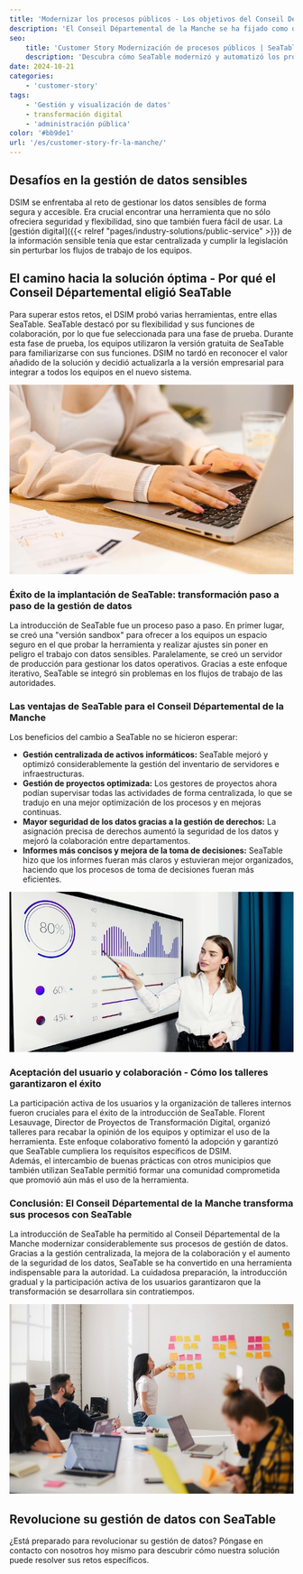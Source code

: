 ```yaml
---
title: 'Modernizar los procesos públicos - Los objetivos del Conseil Départemental de la Manche'
description: 'El Conseil Départemental de la Manche se ha fijado como objetivo optimizar la gestión y modernizar los procesos de datos de su autoridad. Para responder a las crecientes exigencias, la Dirección de Sistemas de Información y Modernización (DSIM) ha trabajado en la búsqueda de soluciones más eficaces para la gestión de datos. Las hojas de cálculo Excel eran hasta entonces una herramienta central, pero las crecientes restricciones a la centralización y la gestión de los derechos de acceso hicieron necesaria una nueva solución.'
seo:
    title: 'Customer Story Modernización de procesos públicos | SeaTable'
    description: 'Descubra cómo SeaTable modernizó y automatizó los procesos públicos del Conseil Départemental de la Manche en Francia..'
date: 2024-10-21
categories:
    - 'customer-story'
tags:
    - 'Gestión y visualización de datos'
    - transformación digital
    - 'administración pública'
color: '#bb9de1'
url: '/es/customer-story-fr-la-manche/'
---
```


## Desafíos en la gestión de datos sensibles

DSIM se enfrentaba al reto de gestionar los datos sensibles de forma segura y accesible. Era crucial encontrar una herramienta que no sólo ofreciera seguridad y flexibilidad, sino que también fuera fácil de usar. La [gestión digital]({{< relref "pages/industry-solutions/public-service" >}}) de la información sensible tenía que estar centralizada y cumplir la legislación sin perturbar los flujos de trabajo de los equipos.

## El camino hacia la solución óptima - Por qué el Conseil Départemental eligió SeaTable

Para superar estos retos, el DSIM probó varias herramientas, entre ellas SeaTable. SeaTable destacó por su flexibilidad y sus funciones de colaboración, por lo que fue seleccionada para una fase de prueba. Durante esta fase de prueba, los equipos utilizaron la versión gratuita de SeaTable para familiarizarse con sus funciones. DSIM no tardó en reconocer el valor añadido de la solución y decidió actualizarla a la versión empresarial para integrar a todos los equipos en el nuevo sistema.

![Modernizar los procesos públicos mediante la digitalización](pexels-anthonyshkraba-production-8374293.jpg)

### Éxito de la implantación de SeaTable: transformación paso a paso de la gestión de datos

La introducción de SeaTable fue un proceso paso a paso. En primer lugar, se creó una "versión sandbox" para ofrecer a los equipos un espacio seguro en el que probar la herramienta y realizar ajustes sin poner en peligro el trabajo con datos sensibles. Paralelamente, se creó un servidor de producción para gestionar los datos operativos. Gracias a este enfoque iterativo, SeaTable se integró sin problemas en los flujos de trabajo de las autoridades.

### Las ventajas de SeaTable para el Conseil Départemental de la Manche

Los beneficios del cambio a SeaTable no se hicieron esperar:

- **Gestión centralizada de activos informáticos:** SeaTable mejoró y optimizó considerablemente la gestión del inventario de servidores e infraestructuras.
- **Gestión de proyectos optimizada:** Los gestores de proyectos ahora podían supervisar todas las actividades de forma centralizada, lo que se tradujo en una mejor optimización de los procesos y en mejoras continuas.
- **Mayor seguridad de los datos gracias a la gestión de derechos:** La asignación precisa de derechos aumentó la seguridad de los datos y mejoró la colaboración entre departamentos.
- **Informes más concisos y mejora de la toma de decisiones:** SeaTable hizo que los informes fueran más claros y estuvieran mejor organizados, haciendo que los procesos de toma de decisiones fueran más eficientes.

![Aumento de los procesos de trabajo mediante opciones de evaluación](pexels-artempodrez-5716042.jpg)

### Aceptación del usuario y colaboración - Cómo los talleres garantizaron el éxito

La participación activa de los usuarios y la organización de talleres internos fueron cruciales para el éxito de la introducción de SeaTable. Florent Lesauvage, Director de Proyectos de Transformación Digital, organizó talleres para recabar la opinión de los equipos y optimizar el uso de la herramienta. Este enfoque colaborativo fomentó la adopción y garantizó que SeaTable cumpliera los requisitos específicos de DSIM.  
Además, el intercambio de buenas prácticas con otros municipios que también utilizan SeaTable permitió formar una comunidad comprometida que promovió aún más el uso de la herramienta.

### Conclusión: El Conseil Départemental de la Manche transforma sus procesos con SeaTable

La introducción de SeaTable ha permitido al Conseil Départemental de la Manche modernizar considerablemente sus procesos de gestión de datos. Gracias a la gestión centralizada, la mejora de la colaboración y el aumento de la seguridad de los datos, SeaTable se ha convertido en una herramienta indispensable para la autoridad. La cuidadosa preparación, la introducción gradual y la participación activa de los usuarios garantizaron que la transformación se desarrollara sin contratiempos.

![Mejora de la cooperación entre las autoridades públicas](jason-goodman-Oalh2MojUuk-unsplash.jpg)

## Revolucione su gestión de datos con SeaTable

¿Está preparado para revolucionar su gestión de datos? Póngase en contacto con nosotros hoy mismo para descubrir cómo nuestra solución puede resolver sus retos específicos.

